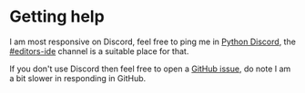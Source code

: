 # Getting help

I am most responsive on Discord, feel free to ping me in [Python Discord](https://discord.com/invite/python), the [#editors-ide](https://discord.com/channels/267624335836053506/813178633006350366) channel is a suitable place for that.

If you don't use Discord then feel free to open a [GitHub issue](https://github.com/jupyterlab-contrib/jupyterlab_code_formatter/issues), do note I am a bit slower in responding in GitHub.
